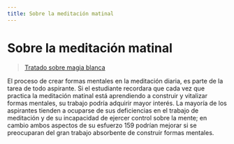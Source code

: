 ```yaml
---
title: Sobre la meditación matinal
---
```


# Sobre la meditación matinal

> [Tratado sobre magia blanca](/tratado-sobre-magia-blanca/regla-5#meditacion-matutina)

El proceso de crear formas mentales en la meditación diaria, es parte de la tarea de todo aspirante. Si el estudiante recordara que cada vez que practica la meditación matinal está aprendiendo a construir y vitalizar formas mentales, su trabajo podría adquirir mayor interés. La mayoría de los aspirantes tienden a ocuparse de sus deficiencias en el trabajo de meditación y de su incapacidad de ejercer control sobre la mente; en cambio ambos aspectos de su esfuerzo <Pin lang="en">159</Pin> podrían mejorar si se preocuparan del gran trabajo absorbente de construir formas mentales.
